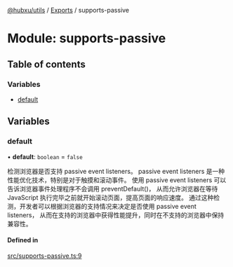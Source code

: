 [@hubxu/utils](../README.md) / [Exports](../modules.md) / supports-passive

# Module: supports-passive

## Table of contents

### Variables

- [default](supports_passive.md#default)

## Variables

### default

• **default**: `boolean` = `false`

检测浏览器是否支持 passive event listeners。
passive event listeners 是一种性能优化技术，特别是对于触摸和滚动事件。
使用 passive event listeners 可以告诉浏览器事件处理程序不会调用 preventDefault()，
从而允许浏览器在等待 JavaScript 执行完毕之前就开始滚动页面，提高页面的响应速度。
通过这种检测，开发者可以根据浏览器的支持情况来决定是否使用 passive event listeners，
从而在支持的浏览器中获得性能提升，同时在不支持的浏览器中保持兼容性。

#### Defined in

[src/supports-passive.ts:9](https://github.com/core-admin/utils/blob/48a655a/src/supports-passive.ts#L9)
